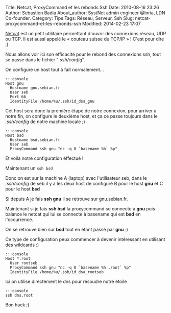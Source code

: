 Title: Netcat, ProxyCommand et les rebonds Ssh
Date: 2010-08-16 23:26
Author: Sebastien Badia
About_author: Sys/Net admin engineer @Inria, LDN Co-founder.
Category: Tips
Tags: Réseau, Serveur, Ssh
Slug: netcat-proxycommand-et-les-rebonds-ssh
Modified: 2014-02-23 17:07

[Netcat](http://netcat.sourceforge.net/) est un petit utilitaire permettant d'ouvrir des connexions réseau, UDP ou TCP. Il est aussi appelé le « couteau suisse du TCP/IP » ! C'est pour dire ;)

Nous allons voir ici son efficacité pour le rebond des connexions ssh, tout se passe dans le fichier "*.ssh/config*".

On configure un host tout à fait normalement...

    :::console
    Host gnu
      Hostname gnu.sebian.fr
      User seb
      Port 66
      IdentityFile /home/%u/.ssh/id_dsa_gnu

Cet host sera donc la première étape de notre connexion, pour arriver à notre fin, on configure le deuxième host, et ça ce passe toujours dans le *.ssh/config* de notre machine locale ;)

    :::console
    Host bsd
      Hostname bsd.sebian.fr
      User seb
      ProxyCommand ssh gnu "nc -q 0 `basename %h` %p"

Et voila notre configuration éffectué !

Maintenant un `ssh bsd`

Donc on est sur la machine A (laptop) avec l'utilisateur seb, dans le *.ssh/config* de seb il y a les deux host de configuré B pour le host **gnu** et C pour le host **bsd**

Si depuis A je fais **ssh gnu** il se retrouve sur gnu.sebian.fr.

Maintenant si je fais **ssh bsd** la proxycommand se connecte à **gnu** puis balance le netcat qui lui se connecte à basename qui est **bsd** en l'occurrence.

On se retrouve bien sur **bsd** tout en étant passé par **gnu** :)

Ce type de configuration peux commencer à devenir intéressant en utilisant des wildcards :)

    :::console
    Host *.root
      User rootseb
      ProxyCommand ssh gnu "nc -q 0 `basename %h .root` %p"
      IdentityFile /home/%u/.ssh/id_dsa_rootseb

Ici on utilise directement le dns pour résoudre notre étoile

    :::console
    ssh dns.root

Bon hack ;)
